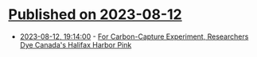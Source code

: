 # [Published on 2023-08-12](index.md)

* [2023-08-12, 19:14:00](https://news.slashdot.org/story/23/08/12/1913211/for-carbon-capture-experiment-researchers-dye-canadas-halifax-harbor-pink?utm_source=rss1.0mainlinkanon&utm_medium=feed) - [For Carbon-Capture Experiment, Researchers Dye Canada's Halifax Harbor Pink](https://news.slashdot.org/story/23/08/12/1913211/for-carbon-capture-experiment-researchers-dye-canadas-halifax-harbor-pink?utm_source=rss1.0mainlinkanon&utm_medium=feed)
